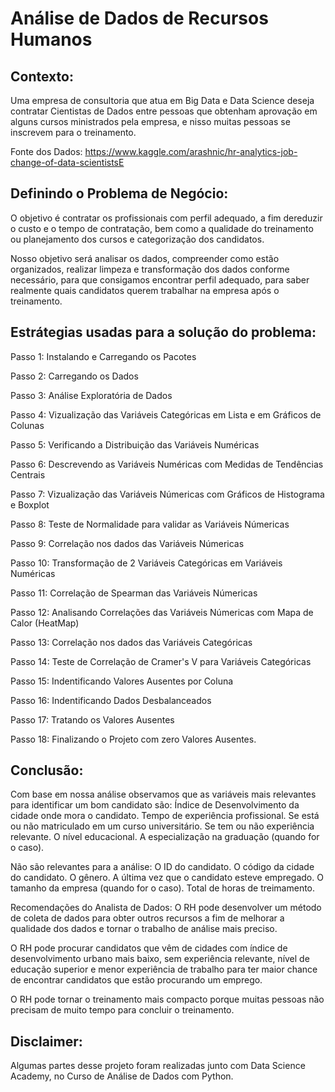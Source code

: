# Análise de Dados de Recursos Humanos

## Contexto:
Uma empresa de consultoria que atua em Big Data e Data Science deseja contratar Cientistas de Dados entre pessoas que obtenham aprovação em alguns cursos ministrados pela empresa, e nisso muitas pessoas se inscrevem para o treinamento.

Fonte dos Dados: https://www.kaggle.com/arashnic/hr-analytics-job-change-of-data-scientistsE

## Definindo o Problema de Negócio:
O objetivo é contratar os profissionais com perfil adequado, a fim dereduzir o custo e o tempo de contratação, bem como a qualidade do treinamento ou planejamento dos cursos e categorização dos candidatos.

Nosso objetivo será analisar os dados, compreender como estão organizados, realizar limpeza e transformação dos dados conforme necessário, para que consigamos encontrar perfil adequado, para saber realmente quais candidatos querem trabalhar na empresa após o treinamento.

## Estrátegias usadas para a solução do problema:
Passo 1: Instalando e Carregando os Pacotes

Passo 2: Carregando os Dados

Passo 3: Análise Exploratória de Dados

Passo 4: Vizualização das Variáveis Categóricas em Lista e em Gráficos de Colunas

Passo 5: Verificando a Distribuição das Variáveis Numéricas

Passo 6: Descrevendo as Variáveis Numéricas com Medidas de Tendências Centrais

Passo 7: Vizualização das Variáveis Númericas com Gráficos de Histograma e Boxplot 

Passo 8: Teste de Normalidade para validar as Variáveis Númericas

Passo 9:  Correlação nos dados das Variáveis Númericas

Passo 10: Transformação de 2 Variáveis Categóricas em Variáveis Numéricas

Passo 11: Correlação de Spearman das Variáveis Númericas

Passo 12: Analisando Correlações das Variáveis Númericas com Mapa de Calor (HeatMap)

Passo 13: Correlação nos dados das Variáveis Categóricas

Passo 14: Teste de Correlação de Cramer's V para Variáveis Categóricas

Passo 15: Indentificando Valores Ausentes por Coluna

Passo 16: Indentificando Dados Desbalanceados

Passo 17: Tratando os Valores Ausentes

Passo 18: Finalizando o Projeto com zero Valores Ausentes.

## Conclusão:

Com base em nossa análise observamos que as variáveis mais relevantes para identificar um bom candidato são:
Índice de Desenvolvimento da cidade onde mora o candidato.
Tempo de experiência profissional.
Se está ou não matriculado em um curso universitário.
Se tem ou não experiência relevante.
O nível educacional.
A especialização na graduação (quando for o caso).

Não são relevantes para a análise:
O ID do candidato.
O código da cidade do candidato.
O gênero.
A última vez que o candidato esteve empregado.
O tamanho da empresa (quando for o caso).
Total de horas de treimamento.

Recomendações do Analista de Dados:
O RH pode desenvolver um método de coleta de dados para obter outros recursos a fim de melhorar a qualidade dos dados e tornar o trabalho de análise mais preciso.

O RH pode procurar candidatos que vêm de cidades com índice de desenvolvimento urbano mais baixo, sem experiência relevante, nível de educação superior e menor experiência de trabalho para ter maior chance de encontrar candidatos que estão procurando um emprego.

O RH pode tornar o treinamento mais compacto porque muitas pessoas não precisam de muito tempo para concluir o treinamento.

## Disclaimer:
Algumas partes desse projeto foram realizadas junto com Data Science Academy, no Curso de Análise de Dados com Python.
